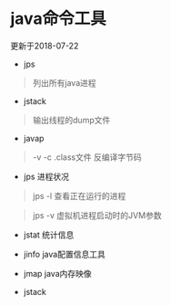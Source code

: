 # java命令工具

更新于2018-07-22

- jps
> 列出所有java进程

- jstack
> 输出线程的dump文件

- javap 
> -v -c  .class文件			反编译字节码

- jps 进程状况
> jps -l 查看正在运行的进程

> jps -v 虚拟机进程启动时的JVM参数

- jstat 统计信息

- jinfo java配置信息工具
- jmap  java内存映像
- jstack 



